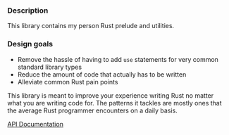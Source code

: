 ### Description

This library contains my person Rust prelude and utilities.

### Design goals

* Remove the hassle of having to add `use` statements for very common standard library types
* Reduce the amount of code that actually has to be written
* Alleviate common Rust pain points

This library is meant to improve your experience writing Rust no matter what you are writing code for. The patterns it tackles are mostly ones that the average Rust programmer encounters on a daily basis.

[API Documentation](docs.rs/kai)
